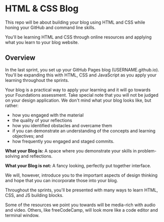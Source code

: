 # HTML & CSS Blog

This repo will be about building your blog using HTML and CSS while honing your GitHub and command line skills. 

You'll be learning HTML and CSS through online resources and applying what you learn to your blog website.

## Overview

In the last sprint, you set up your GitHub Pages blog (USERNAME.github.io). You'll be expanding this with HTML, CSS and JavaScript as you apply your learning throughout the sprints.

Your blog is a practical way to apply your learning and it will go towards your Foundations assessment. Take special note that you will not be judged on your design application. We don't mind what your blog looks like, but rather:

   + how you engaged with the material
   + the quality of your reflections
   + how you identified obstacles and overcame them
   + if you can demonstrate an understanding of the concepts and learning objectives; and
   + how frequently you engaged and staged commits.
   

**What your Blog is:** A space where you demonstrate your skills in problem-solving and reflections.

**What your Blog is not:** A fancy looking, perfectly put together interface.

We will, however, introduce you to the important aspects of design thinking and hope that you can incorporate those into your blog.

Throughout the sprints, you'll be presented with many ways to learn HTML, CSS, and JS building blocks.

Some of the resources we point you towards will be media-rich with audio and video. Others, like freeCodeCamp, will look more like a code editor and terminal window.

